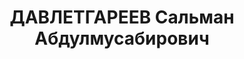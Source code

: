---
title: ДАВЛЕТГАРЕЕВ Сальман Абдулмусабирович
description: 'Род. в 1892, Уфимская губ., татарин. Проживал: Змеиногорский р-н, с.
  Змеиногорское. Управляющий приисковым управлением

  Арестован 07.06.1937. Обв. по ст. 17-58-8, ст. 58-7, 11. Приговор: ВК ВС СССР, 01.11.1937
  – ВМН. Расстрелян 01.11.1937, г.Новосибирск.

  Реабилитирован верховным судом СССР 25.02.1958'
---